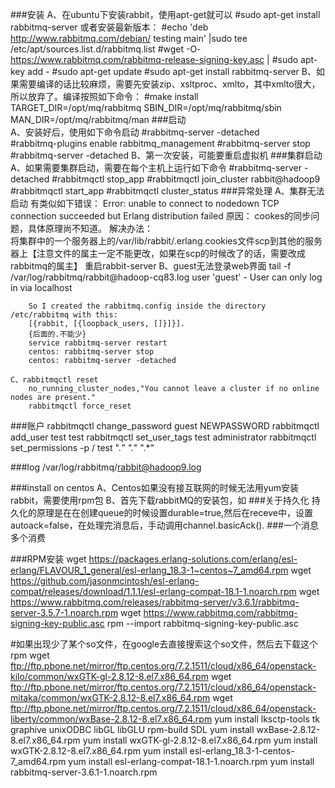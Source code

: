 ###安装
	A、在ubuntu下安装rabbit，使用apt-get就可以
		#sudo apt-get install rabbitmq-server
		或者安装最新版本：
		#echo 'deb http://www.rabbitmq.com/debian/ testing main' |sudo tee /etc/apt/sources.list.d/rabbitmq.list
		#wget -O- https://www.rabbitmq.com/rabbitmq-release-signing-key.asc |
        	#sudo apt-key add -
		#sudo apt-get update
 		#sudo apt-get install rabbitmq-server
	B、如果需要编译的话比较麻烦，需要先安装zip、xsltproc、xmlto，其中xmlto很大，所以放弃了。编译按照如下命令：
		#make install TARGET_DIR=/opt/mq/rabbitmq SBIN_DIR=/opt/mq/rabbitmq/sbin MAN_DIR=/opt/mq/rabbitmq/man 
###启动	
	A、安装好后，使用如下命令启动
		#rabbitmq-server -detached	
		#rabbitmq-plugins enable rabbitmq_management
		#rabbitmq-server stop
		#rabbitmq-server -detached
	B、第一次安装，可能要重启虚拟机
###集群启动
	A、如果需要集群启动，需要在每个主机上运行如下命令
		#rabbitmq-server -detached
 		#rabbitmqctl stop_app
  		#rabbitmqctl join_cluster rabbit@hadoop9
  		#rabbitmqctl start_app
		#rabbitmqctl cluster_status
###异常处理
	A、集群无法启动
		有类似如下错误：	Error: unable to connect to  nodedown TCP connection succeeded but Erlang distribution failed
		原因：			cookes的同步问题，具体原理尚不知道。
		解决办法：		
			将集群中的一个服务器上的/var/lib/rabbit/.erlang.cookies文件scp到其他的服务器上【注意文件的属主一定不能更改，如果在scp的时候改了的话，需要改成rabbitmq的属主】
			重启rabbit-server
	B、guest无法登录web界面
		tail -f /var/log/rabbitmq/rabbit\@hadoop-cq83.log 
		user 'guest' - User can only log in via localhost
		
		So I created the rabbitmq.config inside the directory /etc/rabbitmq with this:
		[{rabbit, [{loopback_users, []}]}].
		{后面的.不能少}
		service rabbitmq-server restart
		centos: rabbitmq-server stop
		centos:	rabbitmq-server -detached

	C、rabbitmqctl reset
		no_running_cluster_nodes,"You cannot leave a cluster if no online nodes are present."
		rabbitmqctl force_reset 
###账户
	rabbitmqctl  change_password guest NEWPASSWORD
	rabbitmqctl add_user test test
	rabbitmqctl set_user_tags test administrator
	rabbitmqctl set_permissions -p / test ".*" ".*" ".*"
	
###log
	/var/log/rabbitmq/rabbit@hadoop9.log

###install on centos
	A、Centos如果没有接互联网的时候无法用yum安装rabbit，需要使用rpm包
	B、首先下载rabbitMQ的安装包，如
###关于持久化
	持久化的原理是在在创建queue的时候设置durable=true,然后在receve中，设置autoack=false，在处理完消息后，手动调用channel.basicAck().
###一个消息多个消费
	

###RPM安装
wget https://packages.erlang-solutions.com/erlang/esl-erlang/FLAVOUR_1_general/esl-erlang_18.3-1~centos~7_amd64.rpm
wget https://github.com/jasonmcintosh/esl-erlang-compat/releases/download/1.1.1/esl-erlang-compat-18.1-1.noarch.rpm
wget https://www.rabbitmq.com/releases/rabbitmq-server/v3.6.1/rabbitmq-server-3.5.7-1.noarch.rpm
wget https://www.rabbitmq.com/rabbitmq-signing-key-public.asc
rpm --import rabbitmq-signing-key-public.asc

#如果出现少了某个so文件，在google去直接搜索这个so文件，然后去下载这个rpm
wget ftp://ftp.pbone.net/mirror/ftp.centos.org/7.2.1511/cloud/x86_64/openstack-kilo/common/wxGTK-gl-2.8.12-8.el7.x86_64.rpm
wget ftp://ftp.pbone.net/mirror/ftp.centos.org/7.2.1511/cloud/x86_64/openstack-mitaka/common/wxGTK-2.8.12-8.el7.x86_64.rpm
wget ftp://ftp.pbone.net/mirror/ftp.centos.org/7.2.1511/cloud/x86_64/openstack-liberty/common/wxBase-2.8.12-8.el7.x86_64.rpm
yum install lksctp-tools tk graphive unixODBC libGL libGLU rpm-build SDL
yum install wxBase-2.8.12-8.el7.x86_64.rpm
yum install wxGTK-gl-2.8.12-8.el7.x86_64.rpm
yum install wxGTK-2.8.12-8.el7.x86_64.rpm
yum install esl-erlang_18.3-1-centos-7_amd64.rpm
yum install esl-erlang-compat-18.1-1.noarch.rpm
yum install rabbitmq-server-3.6.1-1.noarch.rpm

